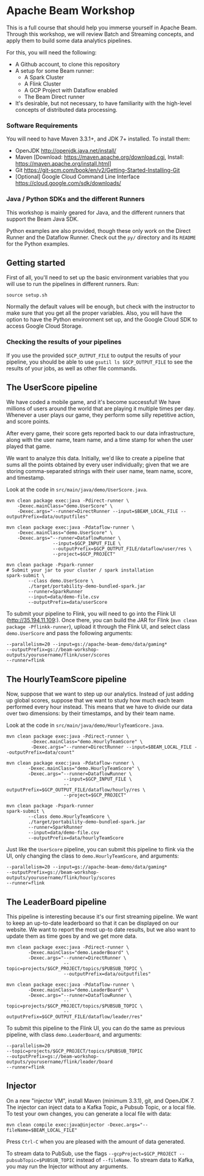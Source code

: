 # Apache Beam Workshop
This is a full course that should help you immerse yourself in Apache Beam.
Through this workshop, we will review Batch and Streaming concepts, and apply
them to build some data analytics pipelines.

For this, you will need the following:
* A Github account, to clone this repository
* A setup for some Beam runner:
  * A Spark Cluster
  * A Flink Cluster
  * A GCP Project with Dataflow enabled
  * The Beam Direct runner
* It's desirable, but not necessary, to have familiarity with the high-level
  concepts of distributed data processing.
  
  
### Software Requirements
You will need to have Maven 3.3.1+, and JDK 7+ installed. To install them:

* OpenJDK http://openjdk.java.net/install/
* Maven [Download: https://maven.apache.org/download.cgi, Install: https://maven.apache.org/install.html]
* Git   https://git-scm.com/book/en/v2/Getting-Started-Installing-Git
* [Optional] Google Cloud Command Line Interface https://cloud.google.com/sdk/downloads/ 

### Java / Python SDKs and the different Runners
This workshop is mainly geared for Java, and the different runners that support
the Beam Java SDK.

Python examples are also provided, though these only work on the 
Direct Runner and the Dataflow Runner. Check out the `py/` directory
and its `README` for the Python examples.

## Getting started
First of all, you'll need to set up the basic environment variables that you
will use to run the pipelines in different runners. Run:

    source setup.sh

Normally the default values will be enough, but check with the instructor to make
sure that you get all the proper variables. Also, you will have the option to have the
Python environment set up, and the Google Cloud SDK to access Google Cloud Storage.

### Checking the results of your pipelines
If you use the provided `$GCP_OUTPUT_FILE` to output the results of your pipeline, you 
should be able to use `gsutil ls $GCP_OUTPUT_FILE` to see the results of your jobs, as
well as other file commands.

## The UserScore pipeline
We have coded a mobile game, and it's become successful! We have millions of users around the world 
that are playing it multiple times per day. Whenever a user plays our game, they perform some
silly repetitive action, and score points. 

After every game, their score gets reported back to our data infrastructure, along with the
user name, team name, and a time stamp for when the user played that game.

We want to analyze this data. Initially, we'd like to create a pipeline that sums all the 
points obtained by every user individually; given that we are storing comma-separated
strings with their user name, team name, score, and timestamp.

Look at the code in `src/main/java/demo/UserScore.java`.

    mvn clean package exec:java -Pdirect-runner \
        -Dexec.mainClass="demo.UserScore" \
        -Dexec.args="--runner=DirectRunner --input=$BEAM_LOCAL_FILE --outputPrefix=data/outputfiles"
        
    mvn clean package exec:java -Pdataflow-runner \
        -Dexec.mainClass="demo.UserScore" \
        -Dexec.args="--runner=DataflowRunner \
                     --input=$GCP_INPUT_FILE \
                     --outputPrefix=$GCP_OUTPUT_FILE/dataflow/user/res \
                     --project=$GCP_PROJECT"
                     
    mvn clean package -Pspark-runner
    # Submit your jar to your cluster / spark installation
    spark-submit \
            --class demo.UserScore \
            ./target/portability-demo-bundled-spark.jar 
            --runner=SparkRunner 
            --input=data/demo-file.csv         
            --outputPrefix=data/userScore

To submit your pipeline to Flink, you will need to go into the Flink UI (http://35.194.11.109:).
Once there, you can build the JAR for Flink (`mvn clean package -Pflinkk-runner`), upload it through the Flink UI, and select class 
`demo.UserScore` and pass the following arguments:

    --parallelism=20 --input=gs://apache-beam-demo/data/gaming* 
    --outputPrefix=gs://beam-workshop-outputs/yourusername/flink/user/scores
    --runner=flink
    
## The HourlyTeamScore pipeline
Now, suppose that we want to step up our analytics. Instead of just adding up global scores,
suppose that we want to study how much each team performed every hour instead. This means that
we have to divide our data over two dimensions: by their timestamps, and by their team name.

Look at the code in `src/main/java/demo/HourlyTeamScore.java`.


    mvn clean package exec:java -Pdirect-runner \
             -Dexec.mainClass="demo.HourlyTeamScore" \
             -Dexec.args="--runner=DirectRunner --input=$BEAM_LOCAL_FILE --outputPrefix=data/count"

    mvn clean package exec:java -Pdataflow-runner \
            -Dexec.mainClass="demo.HourlyTeamScore" \
            -Dexec.args="--runner=DataflowRunner \
                         --input=$GCP_INPUT_FILE \
                         --outputPrefix=$GCP_OUTPUT_FILE/dataflow/hourly/res \
                         --project=$GCP_PROJECT"

    mvn clean package -Pspark-runner
    spark-submit \
            --class demo.HourlyTeamScore \
            ./target/portability-demo-bundled-spark.jar 
            --runner=SparkRunner 
            --input=data/demo-file.csv         
            --outputPrefix=data/hourlyTeamScore

Just like the `UserScore` pipeline, you can submit this pipeline to flink via the UI, only changing
the class to `demo.HourlyTeamScore`, and arguments:

    --parallelism=20 --input=gs://apache-beam-demo/data/gaming* 
    --outputPrefix=gs://beam-workshop-outputs/yourusername/flink/hourly/scores
    --runner=flink

## The LeaderBoard pipeline
This pipeline is interesting because it's our first streaming pipeline. We want to keep an
up-to-date leaderboard so that it can be displayed on our website. We want to report the 
most up-to date results, but we also want to update them as time goes by and we get more
data.

    mvn clean package exec:java -Pdirect-runner \
            -Dexec.mainClass="demo.LeaderBoard" \
            -Dexec.args="--runner=DirectRunner \
                         --topic=projects/$GCP_PROJECT/topics/$PUBSUB_TOPIC \
                         --outputPrefix=data/outputfiles"

    mvn clean package exec:java -Pdataflow-runner \
            -Dexec.mainClass="demo.LeaderBoard" \
            -Dexec.args="--runner=DataflowRunner \
                         --topic=projects/$GCP_PROJECT/topics/$PUBSUB_TOPIC \
                         --outputPrefix=$GCP_OUTPUT_FILE/dataflow/leader/res"

To submit this pipeline to the Flink UI, you can do the same as previous pipeline, with class
`demo.LeaderBoard`, and arguments: 

    --parallelism=20 
    --topic=projects/$GCP_PROJECT/topics/$PUBSUB_TOPIC 
    --outputPrefix=gs://beam-workshop-outputs/yourusername/flink/leader/board
    --runner=flink

## Injector

On a new "injector VM", install Maven (minimum 3.3.1), git, and OpenJDK 7. The
injector can inject data to a Kafka Topic, a Pubsub Topic, or a local file. To
test your own changes, you can generate a local file with data:

    mvn clean compile exec:java@injector -Dexec.args="--fileName=$BEAM_LOCAL_FILE"

Press `Ctrl-C` when you are pleased with the amount of data generated.

To stream data to PubSub, use the flags `--gcpProject=$GCP_PROJECT --pubsubTopic=$PUBSUB_TOPIC` instead of `--fileName`.
To stream data to Kafka, you may run the Injector without any arguments.
